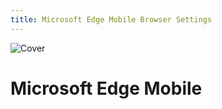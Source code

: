 ```yaml
---
title: Microsoft Edge Mobile Browser Settings
---
```


![Cover](/assets/covers/microsoft-edge.png)

# Microsoft Edge Mobile